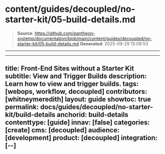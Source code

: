 # content/guides/decoupled/no-starter-kit/05-build-details.md

> **Source**: https://github.com/pantheon-systems/documentation/blob/main/content/guides/decoupled/no-starter-kit/05-build-details.md
> **Generated**: 2025-09-29 15:06:53

---

---
title: Front-End Sites without a Starter Kit
subtitle: View and Trigger Builds
description: Learn how to view and trigger builds.
tags: [webops, workflow, decoupled]
contributors: [whitneymeredith]
layout: guide
showtoc: true
permalink: docs/guides/decoupled/no-starter-kit/build-details
anchorid: build-details
contenttype: [guide]
innav: [false]
categories: [create]
cms: [decoupled]
audience: [development]
product: [decoupled]
integration: [--]
---

<Partial file="decoupled-build-info.md" />